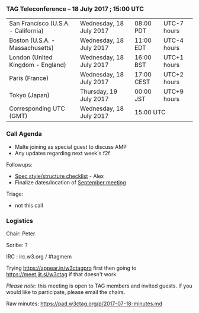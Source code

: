 ### TAG Teleconference – 18 July 2017 ; 15:00 UTC

<table>
<tr><td> San Francisco (U.S.A. - California) <td> Wednesday, 18 July 2017 <td> 08:00 PDT <td> UTC-7 hours
<tr><td> Boston (U.S.A. - Massachusetts) <td> Wednesday, 18 July 2017 <td> 11:00 EDT <td> UTC-4 hours
<tr><td> London (United Kingdom - England) <td> Wednesday, 18 July 2017 <td> 16:00 BST <td> UTC+1 hours
<tr><td> Paris (France) <td> Wednesday, 18 July 2017 <td> 17:00 CEST <td> UTC+2 hours
<tr><td> Tokyo (Japan) <td> Thursday, 19 July 2017 <td> 00:00 JST <td> UTC+9 hours
<tr><td> Corresponding UTC (GMT) <td> Wednesday, 18 July 2017 <td colspan=2> 15:00 UTC
</table>

### Call Agenda

* Malte joining as special guest to discuss AMP
* Any updates regarding next week's f2f

Followups:
* [Spec style/structure checklist](https://github.com/w3ctag/design-reviews/issues/136) - Alex
* Finalize dates/location of [September meeting](https://github.com/w3ctag/meetings/tree/gh-pages/2017/09-nice)

Triage:
* not this call

### Logistics

Chair: Peter

Scribe: ?

IRC : irc.w3.org / #tagmem

Trying https://appear.in/w3ctagpro first then going to https://meet.jit.si/w3ctag if that doesn't work

*Please note*: this meeting is open to TAG members and invited guests. If you would like to participate, please email the chairs.

Raw minutes: https://pad.w3ctag.org/p/2017-07-18-minutes.md
